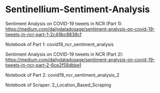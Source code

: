 # Sentinellium-Sentiment-Analysis

Sentiment Analysis on COVID-19 tweets in NCR (Part 1): https://medium.com/dailydatadosage/sentiment-analysis-on-covid-19-tweets-in-ncr-part-1-2c49bc8838cf

Notebook of Part 1: covid19_ncr_sentiment_analysis

Sentiment Analysis on COVID-19 tweets in NCR (Part 2): https://medium.com/dailydatadosage/sentiment-analysis-on-covid-19-tweets-in-ncr-part-2-6ce2f58dbbe1

Notebook of Part 2: covid19_ncr_sentiment_analysis_2

Notebook of Scraper: 2_Location_Based_Scraping
